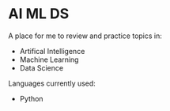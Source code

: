 # AI ML DS
A place for me to review and practice topics in:
- Artifical Intelligence
- Machine Learning
- Data Science

Languages currently used:
- Python

